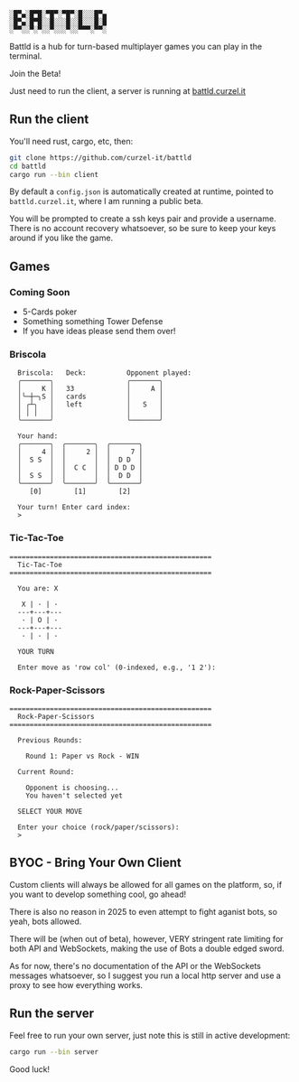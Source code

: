 
```
░█▀▄░█▀█░▀█▀░▀█▀░█░░░█▀▄
░█▀▄░█▀█░░█░░░█░░█░░░█░█
░▀▀░░▀░▀░░▀░░░▀░░▀▀▀░▀▀░
```

Battld is a hub for turn-based multiplayer games you can play in the terminal.

Join the Beta!

Just need to run the client, a server is running at [battld.curzel.it](https://battld.curzel.it)

## Run the client
You'll need rust, cargo, etc, then:
```bash
git clone https://github.com/curzel-it/battld
cd battld
cargo run --bin client
```

By default a `config.json` is automatically created at runtime, pointed to `battld.curzel.it`, where I am running a public beta.

You will be prompted to create a ssh keys pair and provide a username. 
There is no account recovery whatsoever, so be sure to keep your keys around if you like the game.

## Games
### Coming Soon
* 5-Cards poker
* Something something Tower Defense
* If you have ideas please send them over!

### Briscola
```
  Briscola:   Deck:          Opponent played:   
  ╭───────╮                  ╭───────╮
  │     K │   33             │     A │
  │╰─┼─╮S │   cards          │       │
  │ ╭┴╮   │   left           │   S   │
  │ │ │   │                  │       │
  ╰───────╯                  ╰───────╯

  Your hand:
  ╭───────╮  ╭───────╮  ╭───────╮  
  │     4 │  │     2 │  │     7 │  
  │  S S  │  │       │  │  D D  │  
  │       │  │  C C  │  │ D D D │  
  │  S S  │  │       │  │  D D  │  
  ╰───────╯  ╰───────╯  ╰───────╯  
     [0]        [1]        [2]        

  Your turn! Enter card index:
  > 
```

### Tic-Tac-Toe
```
==================================================
  Tic-Tac-Toe
==================================================

  You are: X

   X | · | · 
  ---+---+---
   · | O | · 
  ---+---+---
   · | · | · 

  YOUR TURN

  Enter move as 'row col' (0-indexed, e.g., '1 2'):
```

### Rock-Paper-Scissors
```
==================================================
  Rock-Paper-Scissors
==================================================

  Previous Rounds:

    Round 1: Paper vs Rock - WIN

  Current Round:

    Opponent is choosing...
    You haven't selected yet

  SELECT YOUR MOVE

  Enter your choice (rock/paper/scissors):
  > 
```

## BYOC - Bring Your Own Client
Custom clients will always be allowed for all games on the platform, so, if you want to develop something cool, go ahead!

There is also no reason in 2025 to even attempt to fight aganist bots, so yeah, bots allowed.

There will be (when out of beta), however, VERY stringent rate limiting for both API and WebSockets, making the use of Bots a double edged sword.

As for now, there's no documentation of the API or the WebSockets messages whatsoever, so I suggest you run a local http server and use a proxy to see how everything works.

## Run the server
Feel free to run your own server, just note this is still in active development:
```bash
cargo run --bin server
```
Good luck!